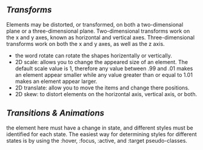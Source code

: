 ## *Transforms*
Elements may be distorted, or transformed, on both a two-dimensional plane or a three-dimensional plane. Two-dimensional transforms work on the x and y axes, known as horizontal and vertical axes. Three-dimensional transforms work on both the x and y axes, as well as the z axis. 
- the word rotate can rotate the shapes horizentally or vertically.
- 2D scale: allows you to change the appeared size of an element. The default scale value is 1, therefore any value between .99 and .01 makes an element appear smaller while any value greater than or equal to 1.01 makes an element appear larger.
- 2D translate: allow you to move the items and change there positions.
- 2D skew: to distort elements on the horizontal axis, vertical axis, or both.

## *Transitions & Animations*
the element here must have a change in state, and different styles must be identified for each state. The easiest way for determining styles for different states is by using the :hover, :focus, :active, and :target pseudo-classes.
